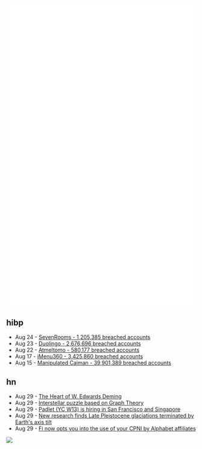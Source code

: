 ![Metrics](https://raw.githubusercontent.com/phixion/phixion/master/metrics.svg)

## hibp

<!--
for https://github.com/phixion/phixion/blob/main/.github/workflows/feeds.yml
-->
<!--START_SECTION:haveibeenpwnd-->
- Aug 24 - [SevenRooms - 1,205,385 breached accounts](https://haveibeenpwned.com/PwnedWebsites#SevenRooms)
- Aug 23 - [Duolingo - 2,676,696 breached accounts](https://haveibeenpwned.com/PwnedWebsites#Duolingo)
- Aug 22 - [Atmeltomo - 580,177 breached accounts](https://haveibeenpwned.com/PwnedWebsites#Atmeltomo)
- Aug 17 - [iMenu360 - 3,425,860 breached accounts](https://haveibeenpwned.com/PwnedWebsites#iMenu360)
- Aug 15 - [Manipulated Caiman - 39,901,389 breached accounts](https://haveibeenpwned.com/PwnedWebsites#ManipulatedCaiman)
<!--END_SECTION:haveibeenpwnd-->

## hn

<!--
for https://github.com/phixion/phixion/blob/main/.github/workflows/feeds.yml
-->
<!--START_SECTION:hn-->
- Aug 29 - [The Heart of W. Edwards Deming](https://hagakure.substack.com/p/the-hagakure-64-the-heart-of-w-edwards)
- Aug 29 - [Interstellar puzzle based on Graph Theory](https://treksit.com)
- Aug 29 - [Padlet (YC W13) is hiring in San Francisco and Singapore](https://padlet.jobs)
- Aug 29 - [New research finds Late Pleistocene glaciations terminated by Earth's axis tilt](https://phys.org/news/2023-08-late-pleistocene-glaciations-terminated-earth.html)
- Aug 29 - [Fi now opts you into the use of your CPNI by Alphabet affiliates](https://fi.sds.modeaondemand.com/en-us/tutorial/app-googlefi-android-smartphone/latest/feature_privacy_settings_web/)
<!--END_SECTION:hn-->

<!--
for https://yhype.me
-->
![](https://hit.yhype.me/github/profile?user_id=13013670)
